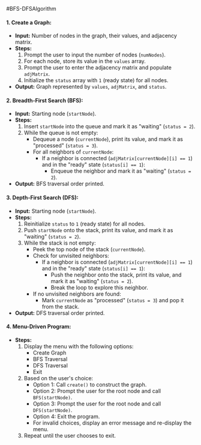 # B F S - D F S Algorithm

#### **1. Create a Graph:**
- **Input:** Number of nodes in the graph, their values, and adjacency matrix.
- **Steps:**
  1. Prompt the user to input the number of nodes (`numNodes`).
  2. For each node, store its value in the `values` array.
  3. Prompt the user to enter the adjacency matrix and populate `adjMatrix`.
  4. Initialize the `status` array with `1` (ready state) for all nodes.
- **Output:** Graph represented by `values`, `adjMatrix`, and `status`.

#### **2. Breadth-First Search (BFS):**
- **Input:** Starting node (`startNode`).
- **Steps:**
  1. Insert `startNode` into the queue and mark it as "waiting" (`status = 2`).
  2. While the queue is not empty:
     - Dequeue a node (`currentNode`), print its value, and mark it as "processed" (`status = 3`).
     - For all neighbors of `currentNode`:
       - If a neighbor is connected (`adjMatrix[currentNode][i] == 1`) and in the "ready" state (`status[i] == 1`):
         - Enqueue the neighbor and mark it as "waiting" (`status = 2`).
- **Output:** BFS traversal order printed.

#### **3. Depth-First Search (DFS):**
- **Input:** Starting node (`startNode`).
- **Steps:**
  1. Reinitialize `status` to `1` (ready state) for all nodes.
  2. Push `startNode` onto the stack, print its value, and mark it as "waiting" (`status = 2`).
  3. While the stack is not empty:
     - Peek the top node of the stack (`currentNode`).
     - Check for unvisited neighbors:
       - If a neighbor is connected (`adjMatrix[currentNode][i] == 1`) and in the "ready" state (`status[i] == 1`):
         - Push the neighbor onto the stack, print its value, and mark it as "waiting" (`status = 2`).
         - Break the loop to explore this neighbor.
     - If no unvisited neighbors are found:
       - Mark `currentNode` as "processed" (`status = 3`) and pop it from the stack.
- **Output:** DFS traversal order printed.

#### **4. Menu-Driven Program:**
- **Steps:**
  1. Display the menu with the following options:
     - Create Graph
     - BFS Traversal
     - DFS Traversal
     - Exit
  2. Based on the user's choice:
     - Option 1: Call `create()` to construct the graph.
     - Option 2: Prompt the user for the root node and call `BFS(startNode)`.
     - Option 3: Prompt the user for the root node and call `DFS(startNode)`.
     - Option 4: Exit the program.
     - For invalid choices, display an error message and re-display the menu.
  3. Repeat until the user chooses to exit.


 
 
